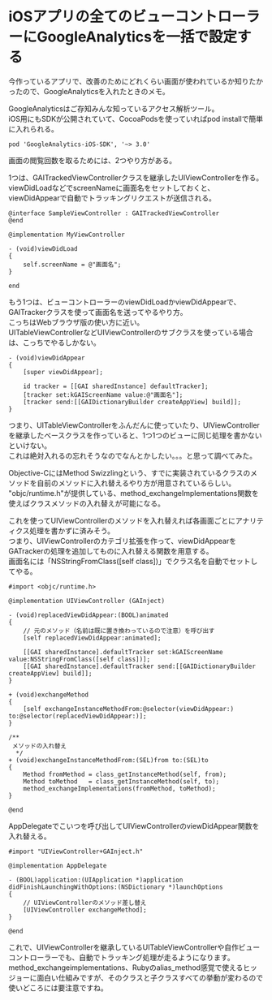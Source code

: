 # iOSアプリの全てのビューコントローラーにGoogleAnalyticsを一括で設定する

今作っているアプリで、改善のためにどれくらい画面が使われているか知りたかったので、GoogleAnalyticsを入れたときのメモ。

GoogleAnalyticsはご存知みんな知っているアクセス解析ツール。  
iOS用にもSDKが公開されていて、CocoaPodsを使っていればpod installで簡単に入れられる。

```
pod 'GoogleAnalytics-iOS-SDK', '~> 3.0'
```

画面の閲覧回数を取るためには、2つやり方がある。

1つは、GAITrackedViewControllerクラスを継承したUIViewControllerを作る。  
viewDidLoadなどでscreenNameに画面名をセットしておくと、viewDidAppearで自動でトラッキングリクエストが送信される。

```
@interface SampleViewController : GAITrackedViewController
@end

@implementation MyViewController

- (void)viewDidLoad
{
    self.screenName = @"画面名";
}

end
```

もう1つは、ビューコントローラーのviewDidLoadかviewDidAppearで、GAITrackerクラスを使って画面名を送ってやるやり方。  
こっちはWebブラウザ版の使い方に近い。  
UITableViewControllerなどUIViewControllerのサブクラスを使っている場合は、こっちでやるしかない。

```
- (void)viewDidAppear
{
    [super viewDidAppear];

    id tracker = [[GAI sharedInstance] defaultTracker];
    [tracker set:kGAIScreenName value:@"画面名"];
    [tracker send:[[GAIDictionaryBuilder createAppView] build]];
}
```

つまり、UITableViewControllerをふんだんに使っていたり、UIViewControllerを継承したベースクラスを作っていると、1つ1つのビューに同じ処理を書かないといけない。  
これは絶対入れるの忘れそうなのでなんとかしたい。。。と思って調べてみた。

Objective-CにはMethod Swizzlingという、すでに実装されているクラスのメソッドを自前のメソッドに入れ替えるやり方が用意されているらしい。  
"objc/runtime.h"が提供している、method\_exchangeImplementations関数を使えばクラスメソッドの入れ替えが可能になる。

これを使ってUIViewControllerのメソッドを入れ替えれば各画面ごとにアナリティクス処理を書かずに済みそう。  
つまり、UIViewControllerのカテゴリ拡張を作って、viewDidAppearをGATrackerの処理を追加してものに入れ替える関数を用意する。  
画面名には「NSStringFromClass([self class])」でクラス名を自動でセットしてやる。

```
#import <objc/runtime.h>

@implementation UIViewController (GAInject)

- (void)replacedViewDidAppear:(BOOL)animated
{
    // 元のメソッド（名前は既に置き換わっているので注意）を呼び出す
    [self replacedViewDidAppear:animated];
              
    [[GAI sharedInstance].defaultTracker set:kGAIScreenName value:NSStringFromClass([self class])];
    [[GAI sharedInstance].defaultTracker send:[[GAIDictionaryBuilder createAppView] build]];
}

+ (void)exchangeMethod
{
    [self exchangeInstanceMethodFrom:@selector(viewDidAppear:) to:@selector(replacedViewDidAppear:)];
}

/**
 メソッドの入れ替え
  */
+ (void)exchangeInstanceMethodFrom:(SEL)from to:(SEL)to
{
    Method fromMethod = class_getInstanceMethod(self, from);
    Method toMethod   = class_getInstanceMethod(self, to);
    method_exchangeImplementations(fromMethod, toMethod);
}

@end
```

AppDelegateでこいつを呼び出してUIViewControllerのviewDidAppear関数を入れ替える。

```
#import "UIViewController+GAInject.h"

@implementation AppDelegate

- (BOOL)application:(UIApplication *)application didFinishLaunchingWithOptions:(NSDictionary *)launchOptions
{
    // UIViewControllerのメソッド差し替え
    [UIViewController exchangeMethod];
}

@end
```

これで、UIViewControllerを継承しているUITableViewControllerや自作ビューコントローラーでも、自動でトラッキング処理が走るようになります。  
method\_exchangeimplementations、Rubyのalias\_method感覚で使えるヒッジョーに面白い仕組みですが、そのクラスと子クラスすべての挙動が変わるので使いどころには要注意ですね。

